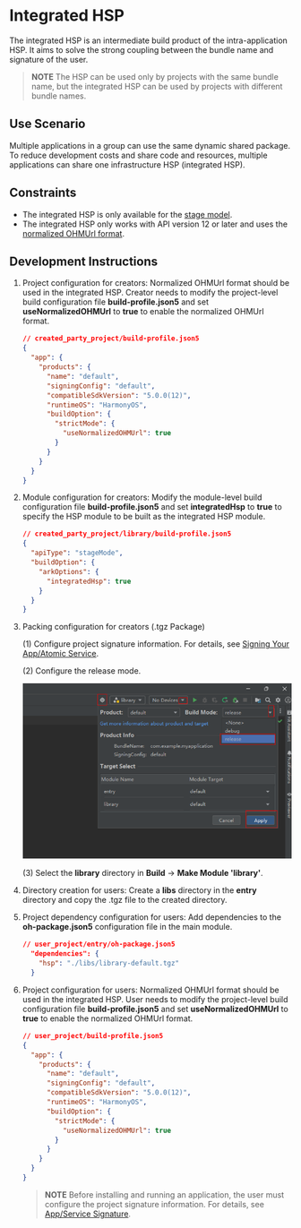 # Integrated HSP

The integrated HSP is an intermediate build product of the intra-application HSP. It aims to solve the strong coupling between the bundle name and signature of the user.
> **NOTE**
> The HSP can be used only by projects with the same bundle name, but the integrated HSP can be used by projects with different bundle names.

## Use Scenario
Multiple applications in a group can use the same dynamic shared package. To reduce development costs and share code and resources, multiple applications can share one infrastructure HSP (integrated HSP).

## Constraints
- The integrated HSP is only available for the [stage model](application-package-structure-stage.md).
- The integrated HSP only works with API version 12 or later and uses the [normalized OHMUrl format](https://developer.huawei.com/consumer/en/doc/harmonyos-guides-V5/ide-hvigor-build-profile-V5#section511142752919).

## Development Instructions
1. Project configuration for creators: Normalized OHMUrl format should be used in the integrated HSP. Creator needs to modify the project-level build configuration file **build-profile.json5** and set **useNormalizedOHMUrl** to **true** to enable the normalized OHMUrl format.

    ```json
    // created_party_project/build-profile.json5
    {
      "app": {
        "products": {
          "name": "default",
          "signingConfig": "default",
          "compatibleSdkVersion": "5.0.0(12)",
          "runtimeOS": "HarmonyOS",
          "buildOption": {
            "strictMode": {
              "useNormalizedOHMUrl": true
            }
          }
        }
      }
    }
    ```
2. Module configuration for creators: Modify the module-level build configuration file **build-profile.json5** and set **integratedHsp** to **true** to specify the HSP module to be built as the integrated HSP module.

    ```json
    // created_party_project/library/build-profile.json5
    {
      "apiType": "stageMode",
      "buildOption": {
        "arkOptions": {
          "integratedHsp": true
        }
      }
    }
    ```

3. Packing configuration for creators (.tgz Package)

    (1) Configure project signature information. For details, see [Signing Your App/Atomic Service](https://developer.huawei.com/consumer/en/doc/harmonyos-guides-V5/ide-signing-V5).

    (2) Configure the release mode.

    ![](./figures/ide-release-setting.png)

    (3) Select the **library** directory in **Build** -> **Make Module 'library'**.

4. Directory creation for users: Create a **libs** directory in the **entry** directory and copy the .tgz file to the created directory.

5. Project dependency configuration for users: Add dependencies to the **oh-package.json5** configuration file in the main module.

    ```json
    // user_project/entry/oh-package.json5
      "dependencies": {
        "hsp": "./libs/library-default.tgz"
      }
    ```

6. Project configuration for users: Normalized OHMUrl format should be used in the integrated HSP. User needs to modify the project-level build configuration file **build-profile.json5** and set **useNormalizedOHMUrl** to **true** to enable the normalized OHMUrl format.

    ```json
    // user_project/build-profile.json5
    {
      "app": {
        "products": {
          "name": "default",
          "signingConfig": "default",
          "compatibleSdkVersion": "5.0.0(12)",
          "runtimeOS": "HarmonyOS",
          "buildOption": {
            "strictMode": {
              "useNormalizedOHMUrl": true
            }
          }
        }
      }
    }
    ```
    > **NOTE**
    > Before installing and running an application, the user must configure the project signature information. For details, see [App/Service Signature](https://developer.huawei.com/consumer/cn/doc/harmonyos-guides-V5/ide-signing-0000001587684945-V5).
